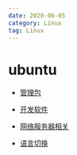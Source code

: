 ```yaml
---
date: 2020-06-05
category: Linux
tag: Linux
---
```


# ubuntu

- [管理包](manage.md)

- [开发软件](debug.md)

- [网络服务器相关](webserver.md)

- [语言切换](lang.md)
